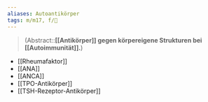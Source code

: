 ```yaml
---
aliases: Autoantikörper
tags: m/m17, f/💉
---
```

> (Abstract::**[[Antikörper]] gegen körpereigene Strukturen bei [[Autoimmunität]].**)

- [[Rheumafaktor]]
- [[ANA]]
- [[ANCA]]
- [[TPO-Antikörper]]
- [[TSH-Rezeptor-Antikörper]]